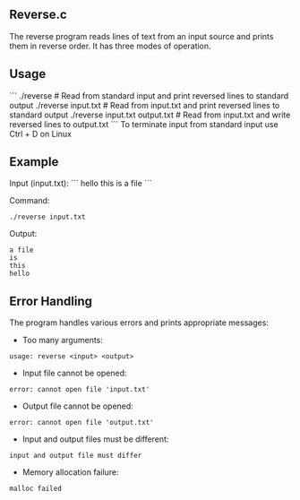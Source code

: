 <h2>Reverse.c</h2>
The reverse program reads lines of text from an input source and prints them in reverse order. It has three modes of operation.

<h2>Usage</h2>
```
./reverse                       # Read from standard input and print reversed lines to standard output
./reverse input.txt             # Read from input.txt and print reversed lines to standard output
./reverse input.txt output.txt  # Read from input.txt and write reversed lines to output.txt
```
To terminate input from standard input use Ctrl + D on Linux

<h2>Example</h2>
Input (input.txt):
```
hello
this
is
a file
```

Command:
```
./reverse input.txt
```

Output:
```
a file
is
this
hello
```

<h2>Error Handling</h2>
The program handles various errors and prints appropriate messages:

- Too many arguments:
```
usage: reverse <input> <output>
```
- Input file cannot be opened:
```
error: cannot open file 'input.txt'
```
- Output file cannot be opened:
```
error: cannot open file 'output.txt'
```
- Input and output files must be different:
```
input and output file must differ
```
- Memory allocation failure:
```
malloc failed
```